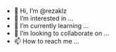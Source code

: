 - 👋 Hi, I’m @rezaklz
- 👀 I’m interested in ...
- 🌱 I’m currently learning ...
- 💞️ I’m looking to collaborate on ...
- 📫 How to reach me ...

<!---
rezaklz/rezaklz is a ✨ special ✨ repository because its `README.md` (this file) appears on your GitHub profile.
You can click the Preview link to take a look at your changes.
--->
